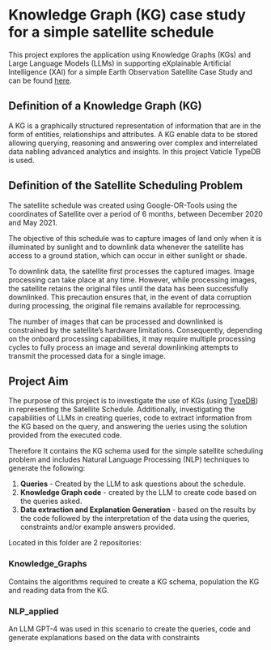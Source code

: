 # Knowledge Graph (KG) case study for a simple satellite schedule
This project explores the application using Knowledge Graphs (KGs) and Large Language Models (LLMs) in supporting eXplainable Artificial Intelligence (XAI) for a simple Earth Observation Satellite Case Study and can be found [here](https://github.com/strath-ace-labs/smart-xai/tree/main/Earth_Observation_Satellite_Case_Study). 

## Definition of a Knowledge Graph (KG)
A KG is a graphically structured representation of information that are in the form of entities, relationships and attributes. A KG enable data to be stored allowing querying, reasoning and answering over complex and interrelated data nabling advanced analytics and insights.
In this project Vaticle TypeDB is used.

## Definition of the Satellite Scheduling Problem
The satellite schedule was created using Google-OR-Tools using the coordinates of Satellite over a period 
of 6 months, between December 2020 and May 2021.

The objective of this schedule was to capture images of land only when it is illuminated by sunlight and to downlink data whenever the satellite has access to a ground station, which can occur in either sunlight or shade.

To downlink data, the satellite first processes the captured images. Image processing can take place at any time. However, while processing images, the satellite retains the original files until the data has been successfully downlinked. This precaution ensures that, in the event of data corruption during processing, the original file remains available for reprocessing.

The number of images that can be processed and downlinked is constrained by the satellite’s hardware limitations. Consequently, depending on the onboard processing capabilities, it may require multiple processing cycles to fully process an image and several downlinking attempts to transmit the processed data for a single image.

## Project Aim

The purpose of this project is to investigate the use of KGs (using [TypeDB](https://typedb.com/docs/home/)) in representing the Satellite Schedule.
Additionally, investigating the capabilities of LLMs in creating queries, code to extract information from the KG based on the query, and answering the ueries using the solution provided from the executed code.

Therefore
It contains the KG schema used for the simple satellite scheduling problem and includes Natural Language Processing (NLP) techniques to generate the following:
   1. **Queries** - Created by the LLM to ask questions about the schedule.
   2. **Knowledge Graph code** - created by the LLM to create code based on the queries asked.
   3. **Data extraction and Explanation Generation** - based on the results by the code followed by the interpretation of the data using the queries, constraints and/or example answers provided.
   



Located in this folder are 2 repositories:


### Knowledge_Graphs
Contains the algorithms required to create a KG schema, population the KG and reading data from the KG.
### NLP_applied 
An LLM GPT-4 was used in this scenario to create the queries, code and generate explanations based on the data with constraints


 